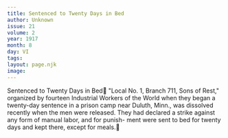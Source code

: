 ```yaml
---
title: Sentenced to Twenty Days in Bed
author: Unknown
issue: 21
volume: 2
year: 1917
month: 8
day: VI
tags:
layout: page.njk
image:
---
```

Sentenced to Twenty Days in Bed "Local No. 1, Branch 711, Sons of Rest," organized by fourteen Industrial Workers of the World when they began a twenty-day sentence in a prison camp near Duluth, Minn., was dissolved recently when the men were released. They had declared a strike against any form of manual labor, and for punish- ment were sent to bed for twenty days and kept there, except for meals.
